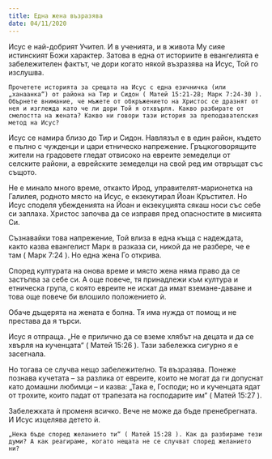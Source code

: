 ```yaml
---
title: Една жена възразява
date: 04/11/2020
---
```


Исус е най-добрият Учител. И в ученията, и в живота Му сияе истинският Божи характер. Затова в една от историите в евангелията е забележителен фактът, че дори когато някой възразява на Исус, Той го изслушва.

`Прочетете историята за срещата на Исус с една езичничка (или „ханаанка“) от района на Тир и Сидон ( Матей 15:21-28; Марк 7:24-30 ). Обърнете внимание, че мъжете от обкръжението на Христос се дразнят от нея и изглежда като че ли дори Той я отхвърля. Какво разбирате от смелостта на жената? Какво ни говори тази история за преподавателския метод на Исус?`

Исус се намира близо до Тир и Сидон. Навлязъл е в един район, където е пълно с чужденци и цари етническо напрежение. Гръцкоговорящите жители на градовете гледат отвисоко на евреите земеделци от селските райони, а еврейските земеделци на свой ред им отвръщат със същото.

Не е минало много време, откакто Ирод, управителят-марионетка на Галилея, родното място на Исус, е екзекутирал Йоан Кръстител. Но Исус споделя убежденията на Йоан и екзекуцията сякаш носи със себе си заплаха. Христос започва да се изправя пред опасностите в мисията Си.

Съзнавайки това напрежение, Той влиза в една къща с надеждата, както казва евангелист Марк в разказа си, никой да не разбере, че е там ( Марк 7:24 ). Но една жена Го открива.

Според културата на онова време и място жена няма право да се застъпва за себе си. А още повече, тя принадлежи към култура и етническа група, с която евреите не искат да имат вземане-даване и това още повече би влошило положението ѝ.

Обаче дъщерята на жената е болна. Тя има нужда от помощ и не престава да я търси.

Исус я отпраща. „Не е прилично да се вземе хлябът на децата и да се хвърля на кученцата“ ( Матей 15:26 ). Тази забележка сигурно я е засегнала.

Но тогава се случва нещо забележително. Тя възразява. Понеже познава кучетата – за разлика от евреите, които не могат да ги допуснат като домашни любимци – и казва: „Така е, Господи; но и кученцата ядат от трохите, които падат от трапезата на господарите им“ ( Матей 15:27 ).

Забележката ѝ променя всичко. Вече не може да бъде пренебрегната. И Исус изцелява детето ѝ.

`„Нека бъде според желанието ти“ ( Матей 15:28 ). Как да разбираме тези думи? А как реагираме, когато нещата не се случват според желанието ни?`